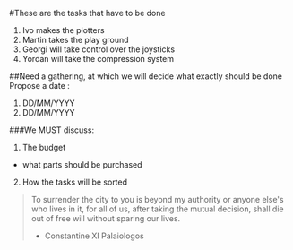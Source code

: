 #These are the tasks that have to be done
1. Ivo makes the plotters
2. Martin takes the play ground
3. Georgi will take control over the joysticks
4. Yordan will take the compression system

##Need a gathering, at which we will decide what exactly should be done
Propose a date :
1. DD/MM/YYYY
2. DD/MM/YYYY

###We MUST discuss:

1. The budget
  - what parts should be purchased
2. How the tasks will be sorted


>To surrender the city to you is beyond my authority or anyone else's who lives in it, for all of us, after taking the mutual decision, shall die out of free will without sparing our lives.
> - Constantine XI Palaiologos
